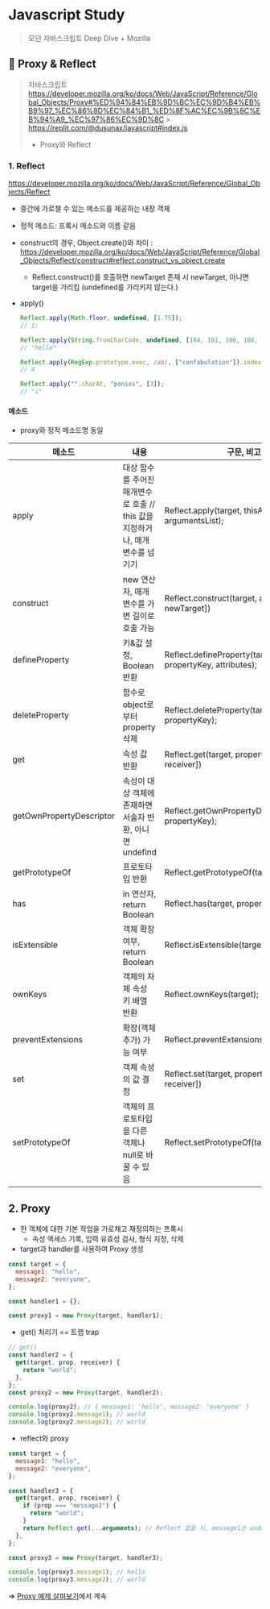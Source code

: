 # Javascript Study

> 모던 자바스크립트 Deep Dive + Mozilla

## 📌 Proxy & Reflect

> 자바스크립트
> https://developer.mozilla.org/ko/docs/Web/JavaScript/Reference/Global_Objects/Proxy#%ED%94%84%EB%9D%BC%EC%9D%B4%EB%B9%97_%EC%86%8D%EC%84%B1_%ED%8F%AC%EC%9B%8C%EB%94%A9_%EC%97%86%EC%9D%8C > https://replit.com/@dusunax/javascript#index.js
>
> - Proxy와 Reflect

### 1. Reflect

https://developer.mozilla.org/ko/docs/Web/JavaScript/Reference/Global_Objects/Reflect

- 중간에 가로챌 수 있는 메소드를 제공하는 내장 객체
- 정적 메소드: 프록시 메소드와 이름 같음
- construct의 경우, Object.create()와 차이 : https://developer.mozilla.org/ko/docs/Web/JavaScript/Reference/Global_Objects/Reflect/construct#reflect.construct_vs_object.create
  - Reflect.construct()를 호출하면 newTarget 존재 시 newTarget, 아니면 target을 가리킴 (undefined를 가리키지 않는다.)
- apply()

  ```jsx
  Reflect.apply(Math.floor, undefined, [1.75]);
  // 1;

  Reflect.apply(String.fromCharCode, undefined, [104, 101, 108, 108, 111]);
  // "hello"

  Reflect.apply(RegExp.prototype.exec, /ab/, ["confabulation"]).index;
  // 4

  Reflect.apply("".charAt, "ponies", [3]);
  // "i"
  ```

#### 메소드

- proxy와 정적 메소드명 동일

| 메소드 | 내용 | 구문, 비고 |
| --- | --- | --- |
| apply | 대상 함수를 주어진 매개변수로 호출 // this 값을 지정하거나, 매개변수를 넘기기 | Reflect.apply(target, thisArgument, argumentsList); |
| construct | new 연산자, 매개변수를 가변 길이로 호출 가능 | Reflect.construct(target, argumentsList[, newTarget]) |
| defineProperty | 키&값 설정, Boolean 반환 | Reflect.defineProperty(target, propertyKey, attributes); |
| deleteProperty | 함수로 object로부터 property 삭제 | Reflect.deleteProperty(target, propertyKey); |
| get | 속성 값 반환 | Reflect.get(target, propertyKey[, receiver]) |
| getOwnPropertyDescriptor | 속성이 대상 객체에 존재하면 서술자 반환, 아니면 undefind | Reflect.getOwnPropertyDescriptor(target, propertyKey); |
| getPrototypeOf | 프로토타입 반환 | Reflect.getPrototypeOf(target); |
| has | in 연산자, return Boolean | Reflect.has(target, propertyKey); |
| isExtensible | 객체 확장 여부, return Boolean | Reflect.isExtensible(target); |
| ownKeys | 객체의 자체 속성 키 배열 반환 | Reflect.ownKeys(target); |
| preventExtensions | 확장(객체 추가) 가능 여부 | Reflect.preventExtensions(target); |
| set | 객체 속성의 값 결정 | Reflect.set(target, propertyKey, value[, receiver]) |
| setPrototypeOf | 객체의 프로토타입을 다른 객체나 null로 바꿀 수 있음 | Reflect.setPrototypeOf(target, prototype); |

## 2. Proxy

- 한 객체에 대한 기본 작업을 가로채고 재정의하는 프록시
  - 속성 액세스 기록, 입력 유효성 검사, 형식 지정, 삭제
- target과 handler를 사용하여 Proxy 생성

```jsx
const target = {
  message1: "hello",
  message2: "everyone",
};

const handler1 = {};

const proxy1 = new Proxy(target, handler1);
```

- get() 처리기 == 트랩 trap

```jsx
// get()
const handler2 = {
  get(target, prop, receiver) {
    return "world";
  },
};
const proxy2 = new Proxy(target, handler2);

console.log(proxy2); // { message1: 'hello', message2: 'everyone' }
console.log(proxy2.message1); // world
console.log(proxy2.message2); // world
```

- reflect와 proxy

```jsx
const target = {
  message1: "hello",
  message2: "everyone",
};

const handler3 = {
  get(target, prop, receiver) {
    if (prop === "message2") {
      return "world";
    }
    return Reflect.get(...arguments); // Reflect 없을 시, message1은 undefined
  },
};

const proxy3 = new Proxy(target, handler3);

console.log(proxy3.message1); // hello
console.log(proxy3.message2); // world
```

=> [Proxy 예제 살펴보기]()에서 계속
